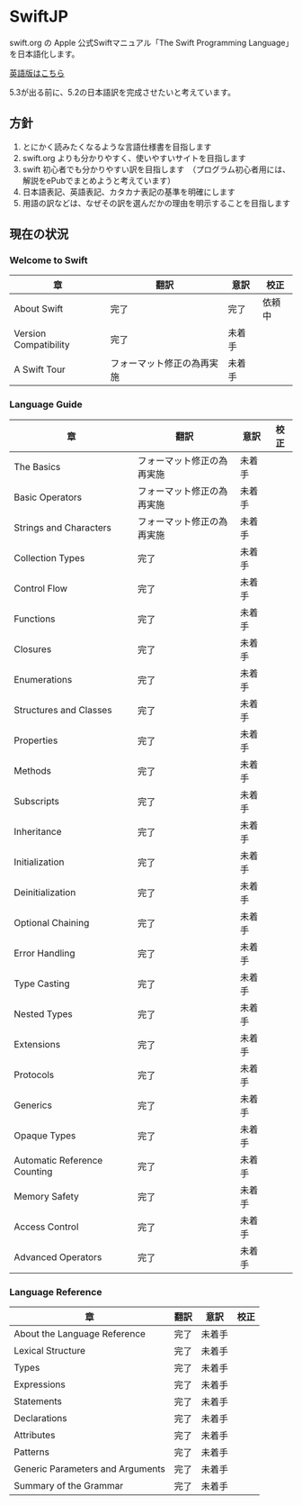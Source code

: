 # SwiftJP

swift.org の Apple 公式Swiftマニュアル「The Swift Programming Language」を日本語化します。

[英語版はこちら](https://docs.swift.org/swift-book/)

5.3が出る前に、5.2の日本語訳を完成させたいと考えています。

## 方針

1. とにかく読みたくなるような言語仕様書を目指します
1. swift.org よりも分かりやすく、使いやすいサイトを目指します
1. swift 初心者でも分かりやすい訳を目指します　（プログラム初心者用には、解説をePubでまとめようと考えています）
1. 日本語表記、英語表記、カタカナ表記の基準を明確にします
1. 用語の訳などは、なぜその訳を選んだかの理由を明示することを目指します

## 現在の状況

### Welcome to Swift

| 章 | 翻訳 | 意訳 | 校正 |
| --- | --- | --- | --- |
| About Swift | 完了 | 完了 | 依頼中 |
| Version Compatibility | 完了 | 未着手 |  |
| A Swift Tour | フォーマット修正の為再実施 | 未着手 |  |

### Language Guide

| 章 | 翻訳 | 意訳 | 校正 |
| --- | --- | --- | --- |
| The Basics | フォーマット修正の為再実施 | 未着手 |  |
| Basic Operators | フォーマット修正の為再実施 | 未着手 |  |
| Strings and Characters | フォーマット修正の為再実施 | 未着手 |  |
| Collection Types | 完了 | 未着手 |  |
| Control Flow | 完了 | 未着手 |  |
| Functions | 完了 | 未着手 |  |
| Closures | 完了 | 未着手 |  |
| Enumerations | 完了 | 未着手 |  |
| Structures and Classes | 完了 | 未着手 |  |
| Properties | 完了 | 未着手 |  |
| Methods | 完了 | 未着手 |  |
| Subscripts | 完了 | 未着手 |  |
| Inheritance | 完了 | 未着手 |  |
| Initialization | 完了 | 未着手 |  |
| Deinitialization | 完了 | 未着手 |  |
| Optional Chaining | 完了 | 未着手 |  |
| Error Handling | 完了 | 未着手 |  |
| Type Casting | 完了 | 未着手 |  |
| Nested Types | 完了 | 未着手 |  |
| Extensions | 完了 | 未着手 |  |
| Protocols | 完了 | 未着手 |  |
| Generics | 完了 | 未着手 |  |
| Opaque Types | 完了 | 未着手 |  |
| Automatic Reference Counting | 完了 | 未着手 |  |
| Memory Safety | 完了 | 未着手 |  |
| Access Control | 完了 | 未着手 |  |
| Advanced Operators | 完了 | 未着手 |  |

### Language Reference

| 章 | 翻訳 | 意訳 | 校正 |
| --- | --- | --- | --- |
| About the Language Reference | 完了 | 未着手 |  |
| Lexical Structure | 完了 | 未着手 |  |
| Types | 完了 | 未着手 |  |
| Expressions | 完了 | 未着手 |  |
| Statements | 完了 | 未着手 |  |
| Declarations | 完了 | 未着手 |  |
| Attributes | 完了 | 未着手 |  |
| Patterns | 完了 | 未着手 |  |
| Generic Parameters and Arguments | 完了 | 未着手 |  |
| Summary of the Grammar | 完了 | 未着手 |  |





